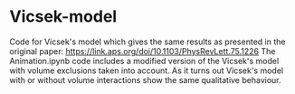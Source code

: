# Vicsek-model
Code for Vicsek's model which gives the same results as presented in the original paper: https://link.aps.org/doi/10.1103/PhysRevLett.75.1226
The Animation.ipynb code includes a modified version of the Vicsek's model with volume exclusions taken into account. 
As it turns out Vicsek's model with or without volume interactions show the same qualitative behaviour. 
